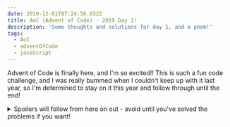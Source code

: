 ```yaml
---
date: 2019-12-01T07:24:50.832Z
title: AoC (Advent of Code) - 2019 Day 1!
description: 'Some thoughts and solutions for day 1, and a poem!'
tags:
  - AoC
  - adventOfCode
  - javaScript
---
```

Advent of Code is finally here, and I'm so excited!! This is such a fun code challenge, and I was really bummed when I couldn't keep up with it last year, so I'm determined to stay on it this year and follow through until the end!

<details>
<summary>Spoilers will follow from here on out - avoid until you've solved the problems if you want!</summary>

This year is set in space! I think it'll be really fun to see how the story unfolds.

Day 1, thankfully, felt pretty good! 

</details>
